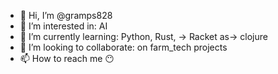 - 👋 Hi, I’m @gramps828
- 👀 I’m interested in: AI
- 🌱 I’m currently learning: Python, Rust, -> Racket as-> clojure
- 💞️ I’m looking to collaborate: on farm_tech projects
- 📫 How to reach me 😶

<!---
gramps828/gramps828 is a ✨ special ✨ repository because its `README.md` (this file) appears on your GitHub profile.
You can click the Preview link to take a look at your changes.
--->
